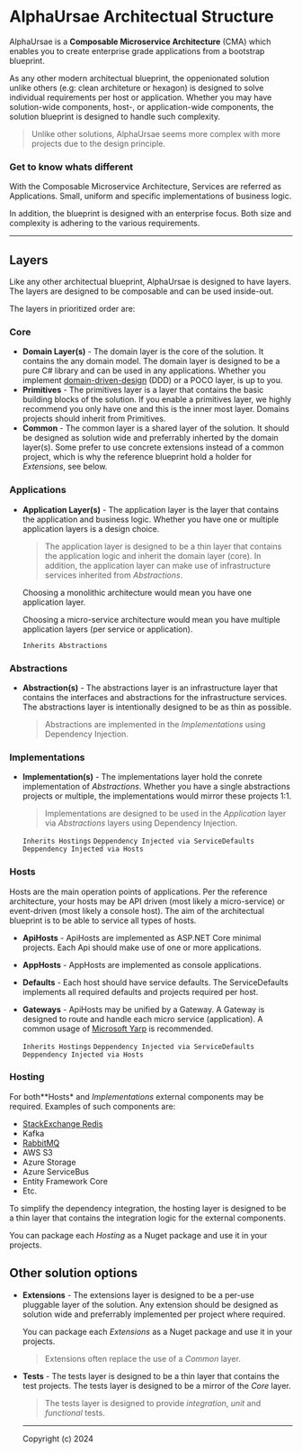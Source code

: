 # AlphaUrsae Architectual Structure
AlphaUrsae is a **Composable Microservice Architecture** (CMA) which enables you to create enterprise grade applications from a bootstrap blueprint. 

As any other modern architectual blueprint, the oppenionated solution unlike others (e.g: clean architeture or hexagon) is designed to solve individual requirements per host or application. Whether you may have solution-wide components, host-, or application-wide components, the solution blueprint is designed to handle such complexity.

> Unlike other solutions, AlphaUrsae seems more complex with more projects due to the design principle.

### Get to know whats different
With the Composable Microservice Architecture, Services are referred as Applications. Small, uniform and specific implementations of business logic.

In addition, the blueprint is designed with an enterprise focus. Both size and complexity is adhering to the various requirements.

---

## Layers
Like any other architectual blueprint, AlphaUrsae is designed to have layers. The layers are designed to be composable and can be used inside-out.

The layers in prioritized order are:

### Core ###
* **Domain Layer(s)** - The domain layer is the core of the solution. It contains the any domain model. The domain layer is designed to be a pure C# library and can be used in any applications. Whether you implement [domain-driven-design](https://en.wikipedia.org/wiki/Domain-driven_design) (DDD) or a POCO layer, is up to you.  
* **Primitives** - The primitives layer is a layer that contains the basic building blocks of the solution. If you enable a primitives layer, we highly recommend you only have one and this is the inner most layer. Domains projects should inherit from Primitives.
* **Common** - The common layer is a shared layer of the solution. It should be designed as solution wide and preferrably inherted by the domain layer(s). Some prefer to use concrete extensions instead of a common project, which is why the reference blueprint hold a holder for *Extensions*, see below.

### Applications ###
* **Application Layer(s)** - The application layer is the layer that contains the application and business logic. Whether you have one or multiple application layers is a design choice.
  
  > The application layer is designed to be a thin layer that contains the application logic and inherit the domain layer (core). In addition, the application layer can make use of infrastructure services inherited from *Abstractions*.

  Choosing a monolithic architecture would mean you have one application layer. 
 
  Choosing a micro-service architecture would mean you have multiple application layers (per service or application).

  `Inherits Abstractions` 

### Abstractions ###
* **Abstraction(s)** - The abstractions layer is an infrastructure layer that contains the interfaces and abstractions for the infrastructure services. The abstractions layer is intentionally designed to be as thin as possible.

  > Abstractions are implemented in the *Implementations* using Dependency Injection.

### Implementations ###
* **Implementation(s)** - The implementations layer hold the conrete implementation of *Abstractions*. Whether you have a single abstractions projects or multiple, the implementations would mirror these projects 1:1.

  > Implementations are designed to be used in the *Application* layer via *Abstractions* layers using Dependency Injection.

  `Inherits Hostings` 
  `Deppendency Injected via ServiceDefaults`
  `Deppendency Injected via Hosts`

### Hosts ###
Hosts are the main operation points of applications. Per the reference architecture, your hosts may be API driven (most likely a micro-service) or event-driven (most likely a console host). The aim of the architectual blueprint is to be able to service all types of hosts.

* **ApiHosts** - ApiHosts are implemented as ASP.NET Core minimal projects. Each Api should make use of one or more applications.
* **AppHosts** - AppHosts are implemented as console applications.
* **Defaults** - Each host should have service defaults. The ServiceDefaults implements all required defaults and projects required per host.
* **Gateways** - ApiHosts may be unified by a Gateway. A Gateway is designed to route and handle each micro service (application). A common usage of [Microsoft Yarp](https://microsoft.github.io/reverse-proxy/) is recommended.

  `Inherits Hostings` 
  `Deppendency Injected via ServiceDefaults`
  `Deppendency Injected via Hosts`
 
### Hosting ###
For both**Hosts* and *Implementations* external components may be required. Examples of such components are:

* [StackExchange Redis](https://www.nuget.org/packages/StackExchange.Redis)
* Kafka
* [RabbitMQ](https://www.nuget.org/packages/RabbitMQ.Client/7.0.0-alpha.6)
* AWS S3
* Azure Storage
* Azure ServiceBus
* Entity Framework Core
* Etc.

To simplify the dependency integration, the hosting layer is designed to be a thin layer that contains the integration logic for the external components.

You can package each *Hosting* as a Nuget package and use it in your projects.

## Other solution options
* **Extensions** - The extensions layer is designed to be a per-use pluggable layer of the solution. Any extension should be designed as solution wide and preferrably implemented per project where required. 
  
  You can package each *Extensions* as a Nuget package and use it in your projects.

  > Extensions often replace the use of a *Common* layer.

* **Tests** - The tests layer is designed to be a thin layer that contains the test projects. The tests layer is designed to be a mirror of the *Core* layer.

  > The tests layer is designed to provide *integration*, *unit* and *functional* tests.

  ---

  Copyright (c) 2024